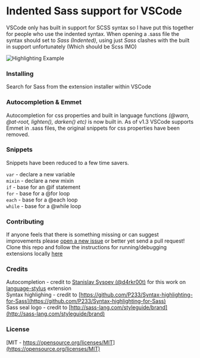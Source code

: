 # Indented Sass support for VSCode
VSCode only has built in support for SCSS syntax so I have put this together for people who use the indented syntax.
When opening a .sass file the syntax should set to _Sass (Indented)_, using just _Sass_ clashes with the built in support unfortunately (Which should be Scss IMO)

![Highlighting Example](https://raw.githubusercontent.com/robinbentley/vscode-sass-indented/master/images/screenshot.png)

### Installing
Search for Sass from the extension installer within VSCode

### Autocompletion & Emmet
Autocompletion for css properties and built in language functions _(@warn, @at-root, lighten(), darken() etc)_ is now built in. As of v1.3 VSCode supports Emmet in .sass files, the original snippets for css properties have been removed.

### Snippets
Snippets have been reduced to a few time savers.

```var``` - declare a new variable   
```mixin``` - declare a new mixin   
```if``` - base for an @if statement   
```for``` - base for a @for loop   
```each``` - base for a @each loop   
```while``` - base for a @while loop   

### Contributing
If anyone feels that there is something missing or can suggest improvements please [open a new issue](https://github.com/robinbentley/vscode-sass-indented/issues) or better yet send a pull request! Clone this repo and follow the instructions for running/debugging extensions locally [here](https://code.visualstudio.com/docs/extensions/overview)

### Credits
Autocompletion - credit to [Stanislav Sysoev (@d4rkr00t)](https://github.com/d4rkr00t) for this work on [language-stylus](https://github.com/d4rkr00t/language-stylus) extension   
Syntax highlighing - credit to [https://github.com/P233/Syntax-highlighting-for-Sass](https://github.com/P233/Syntax-highlighting-for-Sass)   
Sass seal logo - credit to [http://sass-lang.com/styleguide/brand](http://sass-lang.com/styleguide/brand)

### License
[MIT - https://opensource.org/licenses/MIT](https://opensource.org/licenses/MIT)
